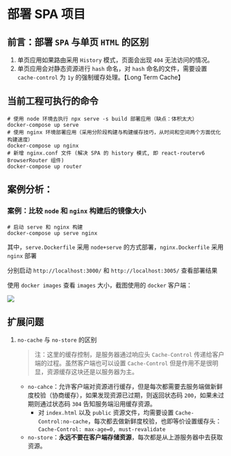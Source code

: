 # 部署 SPA 项目

## 前言：部署 `SPA` 与单页 `HTML` 的区别

1. 单页应用如果路由采用 `History` 模式，页面会出现 `404` 无法访问的情况。
2. 单页应用会对静态资源进行 `hash` 命名，对 `hash` 命名的文件，需要设置 `cache-control` 为 `1y` 的强制缓存处理。【Long Term Cache】



## 当前工程可执行的命令

```shell
# 使用 node 环境去执行 npx serve -s build 部署应用（缺点：体积太大）
docker-compose up serve
# 使用 nginx 环境部署应用（采用分阶段构建与构建缓存技巧，从时间和空间两个方面优化构建速度）
docker-compose up nginx
# 新增 nginx.conf 文件 (解决 SPA 的 history 模式, 即 react-routerv6 BrowserRouter 组件)
docker-compose up router
```



## 案例分析：

### 案例：比较 `node` 和 `nginx` 构建后的镜像大小

```shell
# 启动 serve 和 nginx 构建
docker-compose up serve nginx
```

其中，`serve.Dockerfile` 采用 `node+serve` 的方式部署，`nginx.Dockerfile` 采用 `nginx` 部署

分别启动 `http://localhost:3000/` 和 `http://localhost:3005/` 查看部署结果

使用 `docker images` 查看 `images` 大小，截图使用的 `docker` 客户端：

![](https://wjs-tik.oss-cn-shanghai.aliyuncs.com/image-20221122094834164.png)



## 扩展问题

1. `no-cache` 与 `no-store` 的区别

   > 注：这里的缓存控制，是服务器通过响应头 `Cache-Control` 传递给客户端的过程。虽然客户端也可以设置 `Cache-Control` 但是作用不是很明显，资源缓存这块还是以服务器为主。

   - `no-cahce`：允许客户端对资源进行缓存，但是每次都需要去服务端做新鲜度校验（协商缓存），如果发现资源已过期，则返回状态码 `200`，如果未过期则通过状态码 `304` 告知服务端沿用缓存资源。
     - 对 `index.html` 以及 `public` 资源文件，均需要设置 `Cache-Control:no-cache`，每次都去做新鲜度校验，也即等价设置缓存头：`Cache-Control: max-age=0, must-revalidate`
   - `no-store`：**永远不要在客户端存储资源**，每次都是从上游服务器中去获取资源。
